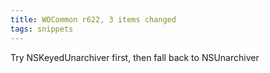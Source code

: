 ```yaml
---
title: WOCommon r622, 3 items changed
tags: snippets
---
```


Try NSKeyedUnarchiver first, then fall back to NSUnarchiver
